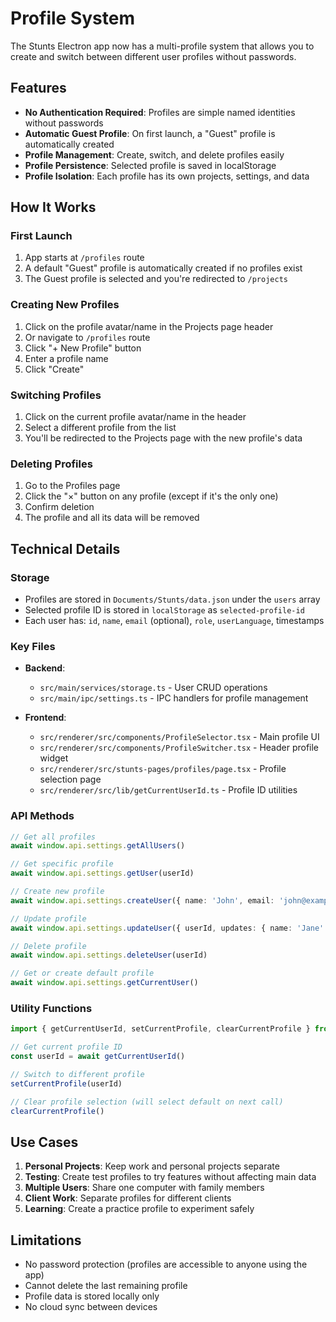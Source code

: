 # Profile System

The Stunts Electron app now has a multi-profile system that allows you to create and switch between different user profiles without passwords.

## Features

- **No Authentication Required**: Profiles are simple named identities without passwords
- **Automatic Guest Profile**: On first launch, a "Guest" profile is automatically created
- **Profile Management**: Create, switch, and delete profiles easily
- **Profile Persistence**: Selected profile is saved in localStorage
- **Profile Isolation**: Each profile has its own projects, settings, and data

## How It Works

### First Launch

1. App starts at `/profiles` route
2. A default "Guest" profile is automatically created if no profiles exist
3. The Guest profile is selected and you're redirected to `/projects`

### Creating New Profiles

1. Click on the profile avatar/name in the Projects page header
2. Or navigate to `/profiles` route
3. Click "+ New Profile" button
4. Enter a profile name
5. Click "Create"

### Switching Profiles

1. Click on the current profile avatar/name in the header
2. Select a different profile from the list
3. You'll be redirected to the Projects page with the new profile's data

### Deleting Profiles

1. Go to the Profiles page
2. Click the "×" button on any profile (except if it's the only one)
3. Confirm deletion
4. The profile and all its data will be removed

## Technical Details

### Storage

- Profiles are stored in `Documents/Stunts/data.json` under the `users` array
- Selected profile ID is stored in `localStorage` as `selected-profile-id`
- Each user has: `id`, `name`, `email` (optional), `role`, `userLanguage`, timestamps

### Key Files

- **Backend**:
  - `src/main/services/storage.ts` - User CRUD operations
  - `src/main/ipc/settings.ts` - IPC handlers for profile management

- **Frontend**:
  - `src/renderer/src/components/ProfileSelector.tsx` - Main profile UI
  - `src/renderer/src/components/ProfileSwitcher.tsx` - Header profile widget
  - `src/renderer/src/stunts-pages/profiles/page.tsx` - Profile selection page
  - `src/renderer/src/lib/getCurrentUserId.ts` - Profile ID utilities

### API Methods

```typescript
// Get all profiles
await window.api.settings.getAllUsers()

// Get specific profile
await window.api.settings.getUser(userId)

// Create new profile
await window.api.settings.createUser({ name: 'John', email: 'john@example.com' })

// Update profile
await window.api.settings.updateUser({ userId, updates: { name: 'Jane' } })

// Delete profile
await window.api.settings.deleteUser(userId)

// Get or create default profile
await window.api.settings.getCurrentUser()
```

### Utility Functions

```typescript
import { getCurrentUserId, setCurrentProfile, clearCurrentProfile } from '@/lib/getCurrentUserId'

// Get current profile ID
const userId = await getCurrentUserId()

// Switch to different profile
setCurrentProfile(userId)

// Clear profile selection (will select default on next call)
clearCurrentProfile()
```

## Use Cases

1. **Personal Projects**: Keep work and personal projects separate
2. **Testing**: Create test profiles to try features without affecting main data
3. **Multiple Users**: Share one computer with family members
4. **Client Work**: Separate profiles for different clients
5. **Learning**: Create a practice profile to experiment safely

## Limitations

- No password protection (profiles are accessible to anyone using the app)
- Cannot delete the last remaining profile
- Profile data is stored locally only
- No cloud sync between devices
